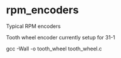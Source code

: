 # rpm_encoders
Typical RPM encoders

Tooth wheel encoder currently setup for 31-1

gcc -Wall -o tooth_wheel tooth_wheel.c
